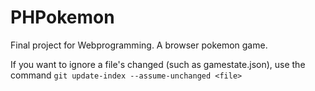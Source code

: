 # PHPokemon
Final project for Webprogramming. A browser pokemon game.

If you want to ignore a file's changed (such as gamestate.json), use the command `git update-index --assume-unchanged <file>`
